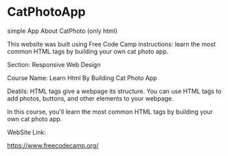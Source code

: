 # CatPhotoApp
simple App About CatPhoto (only html) 

This website was built using Free Code Camp instructions: learn the most common HTML tags by building your own cat photo app.

Section: Responsive Web Design 

Course Name: Learn Html By Building Cat Photo App

Deatils: HTML tags give a webpage its structure. You can use HTML tags to add photos, buttons, and other elements to your webpage.

In this course, you'll learn the most common HTML tags by building your own cat photo app.

WebSite Link: 

https://www.freecodecamp.org/
